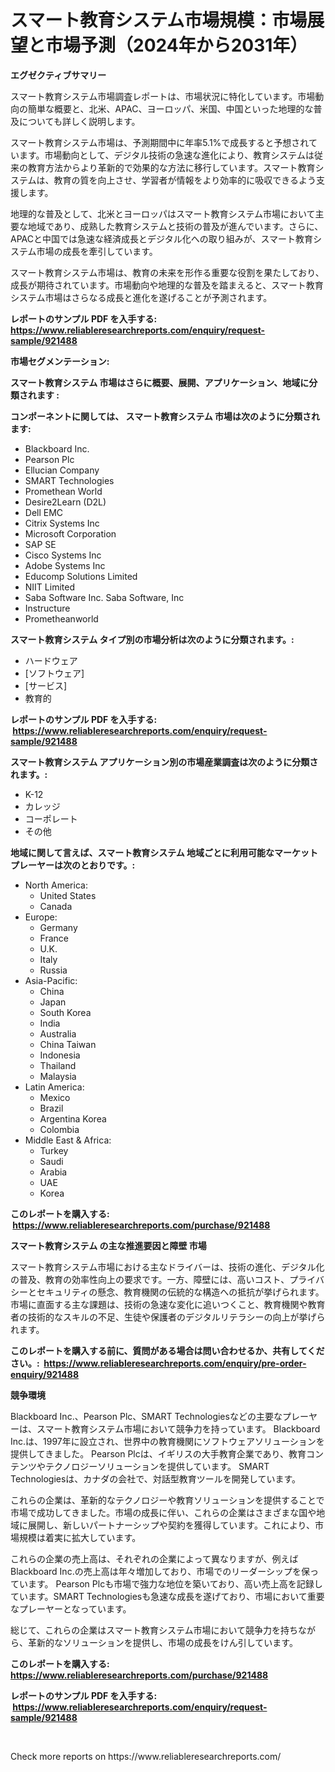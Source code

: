 <p><h1>スマート教育システム市場規模：市場展望と市場予測（2024年から2031年）</h1></p><p><strong>エグゼクティブサマリー</strong></p>
<p><p>スマート教育システム市場調査レポートは、市場状況に特化しています。市場動向の簡単な概要と、北米、APAC、ヨーロッパ、米国、中国といった地理的な普及についても詳しく説明します。</p><p>スマート教育システム市場は、予測期間中に年率5.1%で成長すると予想されています。市場動向として、デジタル技術の急速な進化により、教育システムは従来の教育方法からより革新的で効果的な方法に移行しています。スマート教育システムは、教育の質を向上させ、学習者が情報をより効率的に吸収できるよう支援します。</p><p>地理的な普及として、北米とヨーロッパはスマート教育システム市場において主要な地域であり、成熟した教育システムと技術の普及が進んでいます。さらに、APACと中国では急速な経済成長とデジタル化への取り組みが、スマート教育システム市場の成長を牽引しています。</p><p>スマート教育システム市場は、教育の未来を形作る重要な役割を果たしており、成長が期待されています。市場動向や地理的な普及を踏まえると、スマート教育システム市場はさらなる成長と進化を遂げることが予測されます。</p></p>
<p><strong>レポートのサンプル PDF を入手する: <a href="https://www.reliableresearchreports.com/enquiry/request-sample/921488">https://www.reliableresearchreports.com/enquiry/request-sample/921488</a></strong></p>
<p><strong>市場セグメンテーション:</strong></p>
<p><strong> スマート教育システム 市場はさらに概要、展開、アプリケーション、地域に分類されます :</strong></p>
<p><strong>コンポーネントに関しては、 スマート教育システム 市場は次のように分類されます: &nbsp;</strong></p>
<p><ul><li>Blackboard Inc.</li><li>Pearson Plc</li><li>Ellucian Company</li><li>SMART Technologies</li><li>Promethean World</li><li>Desire2Learn (D2L)</li><li>Dell EMC</li><li>Citrix Systems Inc</li><li>Microsoft Corporation</li><li>SAP SE</li><li>Cisco Systems Inc</li><li>Adobe Systems Inc</li><li>Educomp Solutions Limited</li><li>NIIT Limited</li><li>Saba Software Inc. Saba Software, Inc</li><li>Instructure</li><li>Prometheanworld</li></ul></p>
<p><strong> スマート教育システム タイプ別の市場分析は次のように分類されます。:</strong></p>
<p><ul><li>ハードウェア</li><li>[ソフトウェア]</li><li>[サービス]</li><li>教育的</li></ul></p>
<p><strong>レポートのサンプル PDF を入手する: &nbsp;<a href="https://www.reliableresearchreports.com/enquiry/request-sample/921488">https://www.reliableresearchreports.com/enquiry/request-sample/921488</a></strong></p>
<p><strong> スマート教育システム アプリケーション別の市場産業調査は次のように分類されます。:</strong></p>
<p><ul><li>K-12</li><li>カレッジ</li><li>コーポレート</li><li>その他</li></ul></p>
<p><strong>地域に関して言えば、スマート教育システム 地域ごとに利用可能なマーケットプレーヤーは次のとおりです。:</strong></p>
<p><ul>
    <li>
        North America:
        <ul>
            <li>United States</li>
            <li>Canada</li>
        </ul>
    </li>
    <li>
        Europe:
        <ul>
            <li>Germany</li>
            <li>France</li>
            <li>U.K.</li>
            <li>Italy</li>
            <li>Russia</li>
        </ul>
    </li>
    <li>
        Asia-Pacific:
        <ul>
            <li>China</li>
            <li>Japan</li>
            <li>South Korea</li>
            <li>India</li>
            <li>Australia</li>
            <li>China Taiwan</li>
            <li>Indonesia</li>
            <li>Thailand</li>
            <li>Malaysia</li>
        </ul>
    </li>
    <li>
        Latin America:
        <ul>
            <li>Mexico</li>
            <li>Brazil</li>
            <li>Argentina Korea</li>
            <li>Colombia</li>
        </ul>
    </li>
    <li>
        Middle East & Africa:
        <ul>
            <li>Turkey</li>
            <li>Saudi</li>
            <li>Arabia</li>
            <li>UAE</li>
            <li>Korea</li>
        </ul>
    </li>
    </ul></p>
<p><strong>このレポートを購入する: &nbsp;<a href="https://www.reliableresearchreports.com/purchase/921488">https://www.reliableresearchreports.com/purchase/921488</a></strong></p>
<p><strong>スマート教育システム の主な推進要因と障壁 市場</strong></p>
<p><p>スマート教育システム市場における主なドライバーは、技術の進化、デジタル化の普及、教育の効率性向上の要求です。一方、障壁には、高いコスト、プライバシーとセキュリティの懸念、教育機関の伝統的な構造への抵抗が挙げられます。市場に直面する主な課題は、技術の急速な変化に追いつくこと、教育機関や教育者の技術的なスキルの不足、生徒や保護者のデジタルリテラシーの向上が挙げられます。</p></p>
<p><strong>このレポートを購入する前に、質問がある場合は問い合わせるか、共有してください。:&nbsp; <a href="https://www.reliableresearchreports.com/enquiry/pre-order-enquiry/921488">https://www.reliableresearchreports.com/enquiry/pre-order-enquiry/921488</a></strong></p>
<p><strong>競争環境</strong></p>
<p><p>Blackboard Inc.、Pearson Plc、SMART Technologiesなどの主要なプレーヤーは、スマート教育システム市場において競争力を持っています。 Blackboard Inc.は、1997年に設立され、世界中の教育機関にソフトウェアソリューションを提供してきました。 Pearson Plcは、イギリスの大手教育企業であり、教育コンテンツやテクノロジーソリューションを提供しています。 SMART Technologiesは、カナダの会社で、対話型教育ツールを開発しています。</p><p>これらの企業は、革新的なテクノロジーや教育ソリューションを提供することで市場で成功してきました。市場の成長に伴い、これらの企業はさまざまな国や地域に展開し、新しいパートナーシップや契約を獲得しています。これにより、市場規模は着実に拡大しています。</p><p>これらの企業の売上高は、それぞれの企業によって異なりますが、例えばBlackboard Inc.の売上高は年々増加しており、市場でのリーダーシップを保っています。 Pearson Plcも市場で強力な地位を築いており、高い売上高を記録しています。SMART Technologiesも急速な成長を遂げており、市場において重要なプレーヤーとなっています。</p><p>総じて、これらの企業はスマート教育システム市場において競争力を持ちながら、革新的なソリューションを提供し、市場の成長をけん引しています。</p></p>
<p><strong>このレポートを購入する: &nbsp; <a href="https://www.reliableresearchreports.com/purchase/921488">https://www.reliableresearchreports.com/purchase/921488</a></strong></p>
<p><strong>レポートのサンプル PDF を入手する: &nbsp;<a href="https://www.reliableresearchreports.com/enquiry/request-sample/921488">https://www.reliableresearchreports.com/enquiry/request-sample/921488</a></strong><strong></strong></p>
<p>&nbsp;</p>
<p>Check more reports on https://www.reliableresearchreports.com/</p>